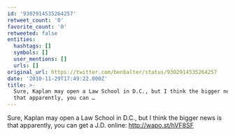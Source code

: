 ```yaml
---
id: '9302914535264257'
retweet_count: '0'
favorite_count: '0'
retweeted: false
entities:
  hashtags: []
  symbols: []
  user_mentions: []
  urls: []
original_url: https://twitter.com/benbalter/status/9302914535264257
date: '2010-11-29T17:49:22.000Z'
title: >-
  Sure, Kaplan may open a Law School in D.C., but I think the bigger news is
  that apparently, you can …
---
```


Sure, Kaplan may open a Law School in D.C., but I think the bigger news is that apparently, you can get a J.D. online: http://wapo.st/hVF8SF